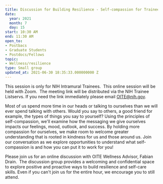 ```yaml
---
title: Discussion for Building Resilience - Self-compassion for Trainees
date:
  year: 2021
  month: 7
  day: 15
start: 10:30 AM
end: 11:30 AM
open_to:
- Postbacs
- Graduate Students
- Postdocs/Fellows
topic:
- Wellness/resilience
type: Small group
updated_at: 2021-06-30 18:35:33.000000000 Z
---
```

This session is only for NIH Intramural Trainees.  This online session
will be held with Zoom.  The meeting link will be distributed via the
NIH Trainee Listservs. If you need the link immediately please email
OITE@nih.gov.

Most of us spend more time in our heads or talking to ourselves than we
will ever spend talking with others. Would you say to others, a good
friend for example, the types of things you say to yourself? Using the
principles of self-compassion, we'll examine how the messaging we give
ourselves impacts our feelings, mood, outlook, and success. By holding
more compassion for ourselves, we make room to welcome greater
understanding that is rooted in kindness for us and those around us.
Join our conversation as we explore opportunities to understand what
self-compassion is and how you can put it to work for you! 

Please join us for an online discussion with OITE Wellness Advisor,
Fabian Drain.  The discussion group provides a welcoming and
confidential space to explore positive and proactive ways to build
resilience and self-care skills. Even if you can\'t join us for the
entire hour, we encourage you to still attend.  

 

 

 
